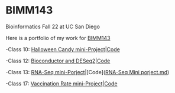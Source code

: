 # BIMM143
Bioinformatics Fall 22 at UC San Diego

Here is a portfolio of my work for [BIMM143](https://bioboot.github.io/bimm143_F22/)

-Class 10:  [Halloween Candy mini-Project]([HalloweenMiniProject_Final.pdf](https://github.com/jinsung98/BIMM143/blob/main/HalloweenMiniProject_Final.pdf))|[Code]([HalloweenMiniproject.md](https://github.com/jinsung98/BIMM143/blob/main/HalloweenMiniProject.md))

-Class 12: [Bioconductor and DESeq2](https://github.com/jinsung98/BIMM143/blob/main/Class12.pdf)|[Code](https://github.com/jinsung98/BIMM143/blob/main/Class12.md)

-Class 13: [RNA-Seq mini-Porject](https://github.com/jinsung98/BIMM143/blob/main/RNA-Seq-Mini-project.pdf)|[Code]([RNA-Seq Mini porject.md](https://github.com/jinsung98/BIMM143/blob/main/RNA-Seq-Mini-project.md))

-Class 17:  [Vaccination Rate mini-Project]([Covid-19-Vax-rate.pdf](https://github.com/jinsung98/BIMM143/blob/main/Covid-19-Vax-rate.pdf))|[Code](https://github.com/jinsung98/BIMM143/blob/main/Covid-19%20Vax%20rate.md)
